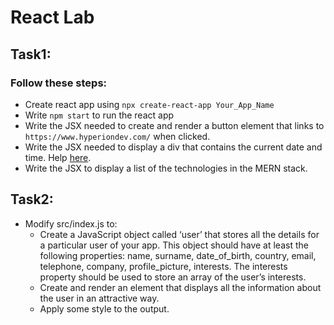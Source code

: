 # React Lab

## Task1: 
### Follow these steps:

* Create react app using `npx create-react-app Your_App_Name`
* Write `npm start` to run the react app 
* Write the JSX needed to create and render a button element that links to `https://www.hyperiondev.com/` when clicked.
* Write the JSX needed to display a div that contains the current date and time. Help [here](https://reactjs.org/docs/rendering-elements.html).
* Write the JSX to display a list of the technologies in the MERN stack.


## Task2:
* Modify src/index.js to:
    * Create a JavaScript object called ‘user’ that stores all the details for a
    particular user of your app. This object should have at least the following properties: name, surname, date_of_birth, country, email, telephone, company, profile_picture, interests. The interests property should be used to store an array of the user’s interests.
    * Create and render an element that displays all the information about the user in an attractive way.
    * Apply some style to the output. 

